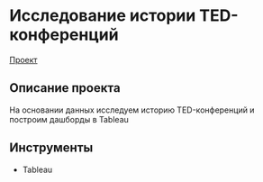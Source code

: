 # Исследование истории TED-конференций
[Проект](https://github.com/GSW2012/Practicum-Portfolio/blob/main/06.%20Исследование%20истории%20TED-конференций/Построение%20дашбордов%20в%20Tableau.ipynb)
## Описание проекта
На основании данных исследуем историю TED-конференций и построим дашборды в Tableau
## Инструменты
- Tableau
